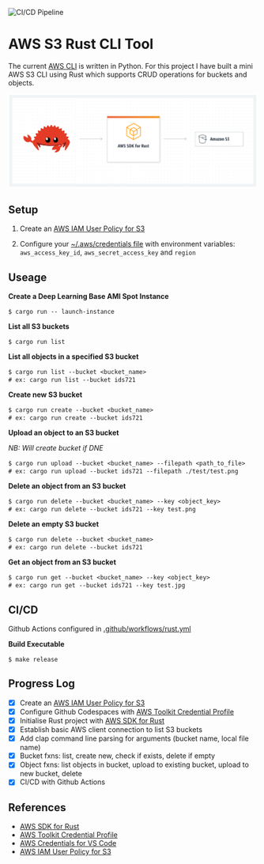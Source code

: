 ![CI/CD Pipeline](https://github.com/athletedecoded/rust-s3-cli/actions/workflows/deploy.yml/badge.svg)

# AWS S3 Rust CLI Tool

The current [AWS CLI](https://github.com/aws/aws-cli/tree/v2) is written in Python. For this project I have built a mini AWS S3 CLI using Rust which supports CRUD operations for buckets and objects.

![image](./assets/s3-cli.png)

## Setup

1. Create an [AWS IAM User Policy for S3](https://docs.aws.amazon.com/AmazonS3/latest/userguide/security-iam-awsmanpol.html)

2. Configure your [~/.aws/credentials file](https://docs.aws.amazon.com/cli/latest/userguide/cli-configure-files.html#cli-configure-files-where) with environment variables: `aws_access_key_id`, `aws_secret_access_key` and `region`

## Useage

**Create a Deep Learning Base AMI Spot Instance**
```
$ cargo run -- launch-instance
```

**List all S3 buckets**
```
$ cargo run list
```

**List all objects in a specified S3 bucket**
```
$ cargo run list --bucket <bucket_name>
# ex: cargo run list --bucket ids721
```

**Create new S3 bucket**
```
$ cargo run create --bucket <bucket_name>
# ex: cargo run create --bucket ids721
```

**Upload an object to an S3 bucket**

*NB: Will create bucket if DNE*
```
$ cargo run upload --bucket <bucket_name> --filepath <path_to_file>
# ex: cargo run upload --bucket ids721 --filepath ./test/test.png
```

**Delete an object from an S3 bucket**
```
$ cargo run delete --bucket <bucket_name> --key <object_key>
# ex: cargo run delete --bucket ids721 --key test.png
```

**Delete an empty S3 bucket**
```
$ cargo run delete --bucket <bucket_name>
# ex: cargo run delete --bucket ids721
```

**Get an object from an S3 bucket**
```
$ cargo run get --bucket <bucket_name> --key <object_key>
# ex: cargo run get --bucket ids721 --key test.jpg
```

## CI/CD

Github Actions configured in [.github/workflows/rust.yml](.github/workflows/rust.yml)

**Build Executable**
```
$ make release
```


## Progress Log

- [x] Create an [AWS IAM User Policy for S3](https://docs.aws.amazon.com/AmazonS3/latest/userguide/security-iam-awsmanpol.html)
- [x] Configure Github Codespaces with [AWS Toolkit Credential Profile](https://docs.aws.amazon.com/toolkit-for-vscode/latest/userguide/setup-credentials.html)
- [x] Initialise Rust project with [AWS SDK for Rust](https://github.com/awslabs/aws-sdk-rust)
- [x] Establish basic AWS client connection to list S3 buckets
- [x] Add clap command line parsing for arguments (bucket name, local file name)
- [x] Bucket fxns: list, create new, check if exists, delete if empty
- [x] Object fxns: list objects in bucket, upload to existing bucket, upload to new bucket, delete
- [x] CI/CD with Github Actions

## References

* [AWS SDK for Rust](https://github.com/awslabs/aws-sdk-rust)
* [AWS Toolkit Credential Profile](https://docs.aws.amazon.com/cli/latest/userguide/cli-configure-files.html#cli-configure-files-where)
* [AWS Credentials for VS Code](https://docs.aws.amazon.com/toolkit-for-vscode/latest/userguide/setup-credentials.html)
* [AWS IAM User Policy for S3](https://docs.aws.amazon.com/AmazonS3/latest/userguide/security-iam-awsmanpol.html)
